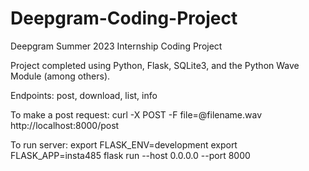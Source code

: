 # Deepgram-Coding-Project
Deepgram Summer 2023 Internship Coding Project

Project completed using Python, Flask, SQLite3, and the Python Wave Module (among others).

Endpoints: post, download, list, info

To make a post request: 
curl -X POST -F file=@filename.wav http://localhost:8000/post

To run server:
export FLASK_ENV=development
export FLASK_APP=insta485
flask run --host 0.0.0.0 --port 8000
